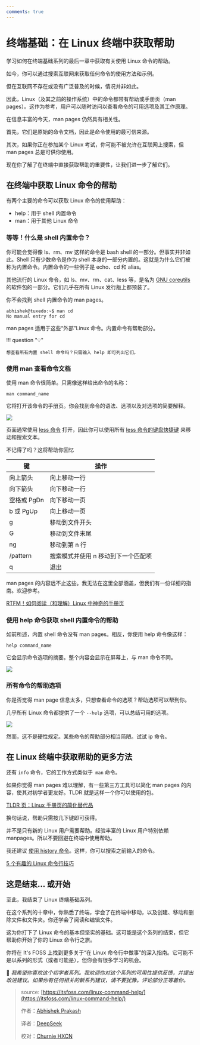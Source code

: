 ```yaml
---
comments: true
---
```


# 终端基础：在 Linux 终端中获取帮助

学习如何在终端基础系列的最后一章中获取有关使用 Linux 命令的帮助。

如今，你可以通过搜索互联网来获取任何命令的使用方法和示例。

但在互联网不存在或没有广泛普及的时候，情况并非如此。

因此，Linux（及其之前的操作系统）中的命令都带有帮助或手册页（man pages）。这作为参考，用户可以随时访问以查看命令的可用选项及其工作原理。

在信息丰富的今天，man pages 仍然具有相关性。

首先，它们是原始的命令文档，因此是命令使用的最可信来源。

其次，如果你正在参加某个 Linux 考试，你可能不被允许在互联网上搜索，但 man pages 总是可供你使用。

现在你了解了在终端中直接获取帮助的重要性，让我们进一步了解它们。

## 在终端中获取 Linux 命令的帮助

有两个主要的命令可以获取 Linux 命令的使用帮助：

- help：用于 shell 内置命令
- man：用于其他 Linux 命令

### 等等！什么是 shell 内置命令？

你可能会觉得像 ls、rm、mv 这样的命令是 bash shell 的一部分。但事实并非如此。Shell 只有少数命令是作为 shell 本身的一部分内置的。这就是为什么它们被称为内置命令。内置命令的一些例子是 echo、cd 和 alias。

其他流行的 Linux 命令，如 ls、mv、rm、cat、less 等，是名为 [GNU coreutils](https://www.gnu.org/software/coreutils/?) 的软件包的一部分。它们几乎在所有 Linux 发行版上都预装了。

你不会找到 shell 内置命令的 man pages。

```
abhishek@tuxedo:~$ man cd
No manual entry for cd
```

man pages 适用于这些“外部”Linux 命令。内置命令有帮助部分。

!!! question "💡"

    想查看所有内置 shell 命令吗？只需输入 help 即可列出它们。

### 使用 man 查看命令文档

使用 man 命令很简单。只需像这样给出命令的名称：

```
man command_name
```

它将打开该命令的手册页。你会找到命令的语法、选项以及对选项的简要解释。

![](https://cdn.jsdelivr.net/gh/SDNURoboticsAILab/ImageBed@master/img/resources/linux/chapter10-man-page-example.png)

页面通常使用 [less 命令](https://itsfoss.com/view-file-contents/) 打开，因此你可以使用所有 [less 命令的键盘快捷键](https://linuxhandbook.com/less-command/?) 来移动和搜索文本。

不记得了吗？这将帮助你回忆

| **键**      | **操作**                            |
| ----------- | ----------------------------------- |
| 向上箭头    | 向上移动一行                        |
| 向下箭头    | 向下移动一行                        |
| 空格或 PgDn | 向下移动一页                        |
| b 或 PgUp   | 向上移动一页                        |
| g           | 移动到文件开头                      |
| G           | 移动到文件末尾                      |
| ng          | 移动到第 n 行                       |
| /pattern    | 搜索模式并使用 n 移动到下一个匹配项 |
| q           | 退出                                |

man pages 的内容远不止这些。我无法在这里全部涵盖，但我们有一份详细的指南。欢迎参考。

[RTFM！如何阅读（和理解）Linux 中神奇的手册页](https://linux.cn/article-13478-1.html)

### 使用 help 命令获取 shell 内置命令的帮助

如前所述，内置 shell 命令没有 man pages。相反，你使用 help 命令像这样：

```
help command_name
```

它会显示命令选项的摘要。整个内容会显示在屏幕上，与 man 命令不同。

![](https://cdn.jsdelivr.net/gh/SDNURoboticsAILab/ImageBed@master/img/resources/linux/chapter10-help-for-shell-built-ins.png)

### 所有命令的帮助选项

你是否觉得 man page 信息太多，只想查看命令的选项？帮助选项可以帮到你。

几乎所有 Linux 命令都提供了一个 `--help` 选项，可以总结可用的选项。

![](https://cdn.jsdelivr.net/gh/SDNURoboticsAILab/ImageBed@master/img/resources/linux/chapter10-help-with-linux-commands.png)

然而，这不是硬性规定。某些命令的帮助部分相当简陋。试试 ip 命令。

## 在 Linux 终端中获取帮助的更多方法

还有 `info` 命令，它的工作方式类似于` man` 命令。

如果你觉得 man pages 难以理解，有一些第三方工具可以简化 man pages 的内容，使其对初学者更友好。TLDR 就是这样一个你可以使用的包。

[TLDR 页：Linux 手册页的简化替代品](https://linux.cn/article-10355-1.html)

换句话说，帮助只需按几下键即可获得。

并不是只有新的 Linux 用户需要帮助。经验丰富的 Linux 用户特别依赖 manpages。所以不要回避在终端中使用帮助。

我还建议 [使用 history 命令](https://linux.cn/article-9780-1.html)。这样，你可以搜索之前输入的命令。

[5 个有趣的 Linux 命令行技巧](https://linux.cn/article-5485-1.html)

## 这是结束... 或开始

至此，我结束了 Linux 终端基础系列。

在这个系列的十章中，你熟悉了终端，学会了在终端中移动，以及创建、移动和删除文件和文件夹。你还学会了阅读和编辑文件。

这为你打下了 Linux 命令的基本但坚实的基础。这可能是这个系列的结束，但它帮助你开始了你的 Linux 命令行之旅。

你将在 It's FOSS 上找到更多关于“在 Linux 命令行中做事”的深入指南。它可能不是以系列的形式（或者可能是），但你会有很多学习的机会。

💬 *我希望你喜欢这个初学者系列。我欢迎你对这个系列的可用性提供反馈，并提出改进建议。如果你有任何相关的新系列建议，请不要犹豫。评论部分正等着你。*

>source: [https://itsfoss.com/linux-command-help/](https://itsfoss.com/linux-command-help/)
>
>作者：[Abhishek Prakash](https://itsfoss.com/author/abhishek/)
>
>译者：[DeepSeek](https://chat.deepseek.com)
>
>校对：[Churnie HXCN](https://github.com/excniesNIED)

